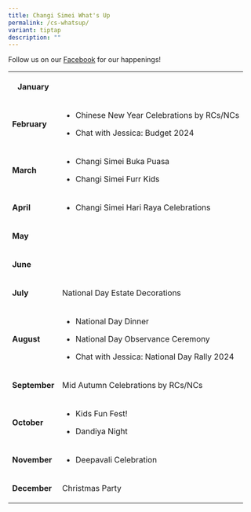 ```yaml
---
title: Changi Simei What's Up
permalink: /cs-whatsup/
variant: tiptap
description: ""
---
```

<p>Follow us on our <a href="https://www.facebook.com/ChangiSimeiCC/" rel="noopener noreferrer nofollow" target="_blank">Facebook</a> for our happenings!</p>
<table>
<tbody>
<tr>
<th rowspan="1" colspan="1">
<p>January</p>
</th>
<th rowspan="1" colspan="1">
<p></p>
</th>
</tr>
<tr>
<td rowspan="1" colspan="1">
<p><strong>February</strong>
</p>
</td>
<td rowspan="1" colspan="1">
<ul data-tight="true" class="tight">
<li>
<p>Chinese New Year Celebrations by RCs/NCs</p>
</li>
<li>
<p>Chat with Jessica: Budget 2024</p>
</li>
</ul>
</td>
</tr>
<tr>
<td rowspan="1" colspan="1">
<p><strong>March</strong>
</p>
</td>
<td rowspan="1" colspan="1">
<ul data-tight="true" class="tight">
<li>
<p>Changi Simei Buka Puasa</p>
</li>
<li>
<p>Changi Simei Furr Kids</p>
</li>
</ul>
</td>
</tr>
<tr>
<td rowspan="1" colspan="1">
<p><strong>April</strong>
</p>
</td>
<td rowspan="1" colspan="1">
<ul data-tight="true" class="tight">
<li>
<p>Changi Simei Hari Raya Celebrations</p>
</li>
</ul>
</td>
</tr>
<tr>
<td rowspan="1" colspan="1">
<p><strong>May</strong>
</p>
</td>
<td rowspan="1" colspan="1">
<p></p>
</td>
</tr>
<tr>
<td rowspan="1" colspan="1">
<p><strong>June</strong>
</p>
</td>
<td rowspan="1" colspan="1">
<p></p>
</td>
</tr>
<tr>
<td rowspan="1" colspan="1">
<p><strong>July</strong>
</p>
</td>
<td rowspan="1" colspan="1">
<p>National Day Estate Decorations</p>
</td>
</tr>
<tr>
<td rowspan="1" colspan="1">
<p><strong>August</strong>
</p>
</td>
<td rowspan="1" colspan="1">
<ul data-tight="true" class="tight">
<li>
<p>National Day Dinner</p>
</li>
<li>
<p>National Day Observance Ceremony</p>
</li>
<li>
<p>Chat with Jessica: National Day Rally 2024</p>
</li>
</ul>
</td>
</tr>
<tr>
<td rowspan="1" colspan="1">
<p><strong>September</strong>
</p>
</td>
<td rowspan="1" colspan="1">
<p>Mid Autumn Celebrations by RCs/NCs</p>
</td>
</tr>
<tr>
<td rowspan="1" colspan="1">
<p><strong>October</strong>
</p>
</td>
<td rowspan="1" colspan="1">
<ul data-tight="true" class="tight">
<li>
<p>Kids Fun Fest!</p>
</li>
<li>
<p>Dandiya Night</p>
</li>
</ul>
</td>
</tr>
<tr>
<td rowspan="1" colspan="1">
<p><strong>November</strong>
</p>
</td>
<td rowspan="1" colspan="1">
<ul data-tight="true" class="tight">
<li>
<p>Deepavali Celebration</p>
</li>
</ul>
</td>
</tr>
<tr>
<td rowspan="1" colspan="1">
<p><strong>December</strong>
</p>
</td>
<td rowspan="1" colspan="1">
<p>Christmas Party</p>
</td>
</tr>
</tbody>
</table>
<p></p>